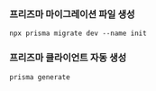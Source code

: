 ### 프리즈마 마이그레이션 파일 생성
```
npx prisma migrate dev --name init
```

### 프리즈마 클라이언트 자동 생성
```
prisma generate
```